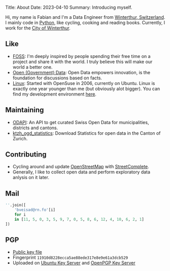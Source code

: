 Title: About
Date: 2023-04-10
Summary: Introducing myself.

Hi, my name is Fabian and I'm a Data Engineer from [Winterthur, Switzerland](https://www.openstreetmap.org/relation/1682243). I mainly code in [Python](http://python.org), like cycling, cooking and reading books. Currently, I work for the [City of Winterthur](https://stadt.winterthur.ch/).

## Like
* [FOSS](https://en.wikipedia.org/wiki/Free_and_open-source_software): I'm deeply inspired by people spending their free time on a project and share it with the world. I truly believe this will make our world a better one.
* [Open (Government) Data](https://en.wikipedia.org/wiki/Open_data): Open Data empowers innovation, is the foundation for discussions based on facts.
* [Linux](http://kernel.org): Started with OpenSuse in 2006, currently on Ubuntu. Linux is exactly one year younger than me (but obviously alot bigger). You can find my development environment [here](https://github.com/fbardos/devenv).

## Maintaining
* [ODAPI](https://github.com/fbardos/odapi): An API to get curated Swiss Open Data for municipalities, districts and cantons.
* [ktzh_ogd_statistics](https://github.com/fbardos/ktzh_ogd_statistics): Download Statistics for open data in the Canton of Zurich.

## Contributing
* Cycling around and update [OpenStreetMap](https://www.openstreetmap.org/) with [StreetComplete](https://streetcomplete.app/).
* Generally, I like to collect open data and perform exploratory data anlysis on it later.

## Mail
```python
''.join([
    'bveisad@rn.fo'[i]
    for i
    in [11, 5, 0, 3, 5, 9, 7, 0, 5, 8, 6, 12, 4, 10, 6, 2, 1]
])
```

## PGP
* [Public key file](../gists/public_key.asc)
* Fingerprint `11910d8228ecca5ae88ede317e8e9e61a3dcb529`
* Uploaded on [Ubuntu Key Server](https://keyserver.ubuntu.com/pks/lookup?op=vindex&search=0x7e8e9e61a3dcb529) and [OpenPGP Key Server](https://keys.openpgp.org/search?q=11910d8228ecca5ae88ede317e8e9e61a3dcb529)
